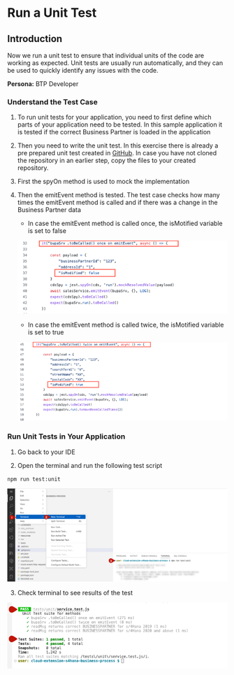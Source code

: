 # Run a Unit Test

## Introduction

Now we run a unit test to ensure that individual units of the code are working as expected. Unit tests are usually run automatically, and they can be used to quickly identify any issues with the code.

**Persona:** BTP Developer

### Understand the Test Case

1. To run unit tests for your application, you need to first define which parts of your application need to be tested. In this sample application it is tested if the correct Business Partner is loaded in the application

2. Then you need to write the unit test. In this exercise there is already a pre prepared unit test created in [GitHub](https://github.com/SAP-samples/cloud-extension-s4hana-business-process/blob/main/tests/unit/service.test.js). In case you have not cloned the repository in an earlier step, copy the files to your created repository.

3. First the spyOn method is used to mock the implementation 

4. Then the emitEvent method is tested. The test case checks how many times the emitEvent method is called and if there was a change in the Business Partner data
    - In case the emitEvent method is called once, the isMotified variable is set to false

    ![Unit Tests](./images/unit-test-3.png)

    - In case the emitEvent method is called twice, the isMotified variable is set to true

    ![Unit Tests](./images/unit-test-4.png)

### Run Unit Tests in Your Application

1. Go back to your IDE

2. Open the terminal and run the following test script


```
npm run test:unit

```

![Unit Tests](./images/unit-test-1.png)


3. Check terminal to see results of the test

![Unit Tests](./images/unit-test-2.png)
